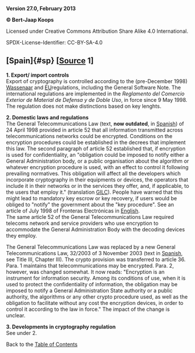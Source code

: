 **Version 27.0, February 2013**

**© Bert-Jaap Koops**

Licensed under Creative Commons Attribution Share Alike 4.0 International.

SPDX-License-Identifier: CC-BY-SA-4.0

## [Spain]{#sp} \[[Source](cls-srce.htm) 1\]

**1. Export/ import controls**\
Export of cryptography is controlled according to the (pre-December
1998) [Wassenaar](#co) and [EU](#eu_exp)regulations, including the
General Software Note. The international regulations are implemented in
the *Reglamento del Comercio Exterior de Material de Defensa y de Doble
Uso*, in force since 9 May 1998. The regulation does not make
distinctions based on key lenghts.

**2. Domestic laws and regulations**\
The General Telecommunications Law (text, **now outdated**, in
[Spanish](http://www.setsi.mcyt.es/legisla/teleco/lgt/indice.htm)) of 24
April 1998 provided in article 52 that all information transmitted
across telecommunications networks could be encrypted. Conditions on the
encryption procedures could be established in the decrees that implement
this law. The second paragraph of article 52 established that, if
encryption is used for confidentiality, an \"obligation could be imposed
to notify either a General Administration body, or a public organisation
about the algorithm or whatever encryption procedure is used, with an
effect to control it following prevailing normatives. This obligation
will affect all the developers which incorporate cryptography in their
equipments or devices, the operators that include it in their networks
or in the services they offer, and, if applicable, to the users that
employ it.\" (translation
[GILC](http://www.gilc.org/crypto/spain/gilc-crypto-spain-798.html)).
People have warned that this might lead to mandatory key escrow or key
recovery, if users would be obliged to \"notify\" the government about
the \"key procedure\". See an article of July 1998 of Fronteras
Electrónicas in
[English](http://www.gilc.org/crypto/spain/gilc-crypto-spain-798.html).\
The same article 52 of the General Telecommunications Law required
telecoms network and service providers who use encryption to accommodate
the General Administration Body with the decoding devices they employ.

The General Telecommunications Law was replaced by a new General
Telecommunications Law, 32/2003 of 3 November 2003 (text in
[Spanish](http://www.setsi.mcyt.es/legisla/teleco/lgt32_03/indice.htm),
see Title III, Chapter III). The crypto provision was transferred to
article 36. Para. 1 maintains that telecommunications may be encrypted.
Para. 2, however, was changed somewhat. It now reads: \"Encryption is an
instrument for information security. Among its conditions of use, when
it is used to protect the confidentiality of information, the obligation
may be imposed to notify a General Administration State authority or a
public authority, the algorithms or any other crypto procedure used, as
well as the obligation to facilitate without any cost the encryption
devices, in order to control it according to the law in force.\" The
impact of the change is unclear.

**3. Developments in cryptography regulation**\
See under 2.

Back to the [Table of Contents](index.html#toc)
